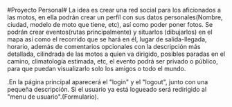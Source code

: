 #Proyecto Personal#
La idea es crear una red social para los aficionados a las motos,
en ella podrán crear un perfíl con sus datos personales(Nombre,
ciudad, modelo de moto que tiene, etc), así como poder poner fotos. Se podrán crear eventos(rutas principalmente) y situarlos (dibujarlos) 
en el mapa así como el recorrido que se hará en él, lugar de salida-llegada, horario, además 
de comentarios opcionales con la descripción más detallada, cilindrada de las motos a
quien va dirigido, posibles paradas en el camino, climatología estimada, etc, el evento podrá ser privado o público,
para que puedan visualizarlo solo los amigos o todo el mundo. 

.En la página principal aparecerá el "login" y el "logout", junto con una pequeña descripción. Si el usuario ya está logueado será
redirigido al "menu de usuario".(Formulario).


